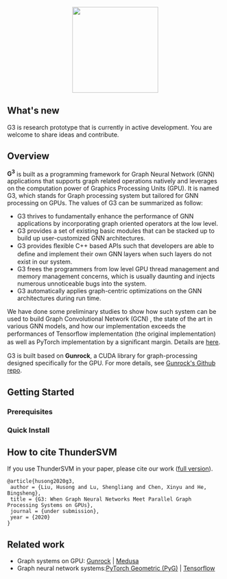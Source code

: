 <p align="center">
  <a href="https://github.com/gunrock/gunrock/"><img src="https://user-images.githubusercontent.com/2193051/82186697-d54e4800-991d-11ea-9123-e0575a07bc4f.png" width="200"></a>
  <br>
</p>

## What's new
G3 is research prototype that is currently in active development. You are welcome to share ideas and contribute.

## Overview
**G<sup>**3**</sup>** is built as a programming framework for Graph Neural Network (GNN) applications that supports graph related operations natively and leverages on the computation power of Graphics Processing Units (GPU). It is named G3, which stands for Graph processing system but tailored for GNN processing on GPUs. The values of G3 can be summarized as follow:

- G3 thrives to fundamentally enhance the performance of GNN applications by incorporating graph oriented operators at the low level.
- G3 provides a set of existing basic modules that can be stacked up to build up user-customized GNN architectures.
- G3 provides ﬂexible C++ based APIs such that developers are able to deﬁne and implement their own GNN layers when such layers do not exist in our system.
- G3 frees the programmers from low level GPU thread management and memory management concerns, which is usually daunting and injects numerous unnoticeable bugs into the system.
- G3 automatically applies graph-centric optimizations on the GNN architectures during run time.

We have done some preliminary studies to show how such system can be used to build Graph Convolutional Network (GCN) , the state of the art in various GNN models, and how our implementation exceeds the performances of Tensorﬂow implementation (the original implementation) as well as PyTorch implementation by a signiﬁcant margin. Details are [here](https://www.comp.nus.edu.sg/~hebs/pub/vldb2020-G3-submission.pdf).

G3 is built based on **Gunrock**, a CUDA library for graph-processing designed specifically for the GPU.  For more details, see [Gunrock's Github repo](https://github.com/gunrock/gunrock/).

## Getting Started

### Prerequisites

### Quick Install


## How to cite ThunderSVM
If you use ThunderSVM in your paper, please cite our work ([full version](https://www.comp.nus.edu.sg/~hebs/pub/vldb2020-G3-submission.pdf)).
```
@article{husong2020g3,
 author = {Liu, Husong and Lu, Shengliang and Chen, Xinyu and He, Bingsheng},
 title = {G3: When Graph Neural Networks Meet Parallel Graph Processing Systems on GPUs},
 journal = {under submission},
 year = {2020}
}
```

## Related work
* Graph systems on GPU: [Gunrock](https://github.com/gunrock/gunrock/) | [Medusa](https://github.com/Xtra-Computing/Medusa)
* Graph neural network systems:[PyTorch Geometric (PyG)](https://github.com/rusty1s/pytorch_geometric) | [Tensorflow](https://github.com/tensorflow/tensorflow) 

